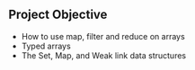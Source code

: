 ## Project Objective

- How to use map, filter and reduce on arrays
- Typed arrays
- The Set, Map, and Weak link data structures
